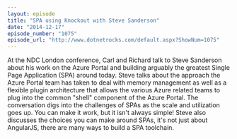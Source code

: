 ```yaml
---
layout: episode
title: "SPA using Knockout with Steve Sanderson"
date: "2014-12-17"
episode_number: "1075"
episode_url: "http://www.dotnetrocks.com/default.aspx?ShowNum=1075"
---
```


At the NDC London conference, Carl and Richard talk to Steve Sanderson about his work on the Azure Portal and building arguably the greatest Single Page Application (SPA) around today. Steve talks about the approach the Azure Portal team has taken to deal with memory management as well as a flexible plugin architecture that allows the various Azure related teams to plug into the common "shell" component of the Azure Portal. The conversation digs into the challenges of SPAs as the scale and utilization goes up. You can make it work, but it isn't always simple! Steve also discusses the choices you can make around SPAs, it's not just about AngularJS, there are many ways to build a SPA toolchain.
